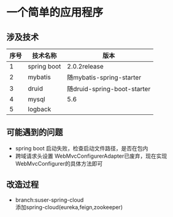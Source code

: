 # 一个简单的应用程序
## 涉及技术
|序号                       |技术名称                         |版本
|---------------------------|---------------------------------|---------------------------
|1                          |spring boot                      |2.0.2release
|2                          |mybatis                          |随mybatis-spring-starter
|3                          |druid                            |随druid-spring-boot-starter
|4                          |mysql                            |5.6    
|5                          |logback                          |    

## 可能遇到的问题
* spring boot 启动失败，检查启动文件路径，是否在包内
* 跨域请求头设置 WebMvcConfigurerAdapter已废弃，现在实现WebMvcConfigurer的具体方法即可

## 改造过程
* branch:suser-spring-cloud  
添加spring-cloud(eureka,feign,zookeeper)
 
